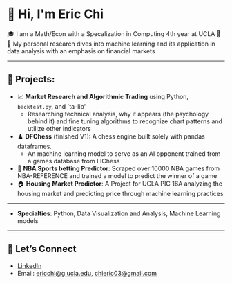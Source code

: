 # 👋 Hi, I'm Eric Chi

🎓 I am a Math/Econ with a Specalization in Computing 4th year at UCLA 🐻
🔬 My personal research dives into machine learning and its application in data analysis with an emphasis on financial markets  

---

## 🧠 Projects:
- 📈 **Market Research and Algorithmic Trading** using Python, `backtest.py`, and `ta-lib'
  - Researching technical analysis, why it appears (the psychology behind it) and fine tuning algorithms to recognize chart patterns and utilize other indicators
- ♟️ **DFChess** (finished V1): A chess engine built solely with pandas dataframes.
  - An machine learning model to serve as an AI opponent trained from a games database from LIChess
- 🏀 **NBA Sports betting Predictor**: Scraped over 10000 NBA games from NBA-REFERENCE and trained a model to predict the winner of a game
- 🏠 **Housing Market Predictor**: A Project for UCLA PIC 16A analyzing the housing market and predicting price through machine learning practices


---

- **Specialties**: Python, Data Visualization and Analysis, Machine Learning models

---


## 🌱 Let’s Connect
- [LinkedIn](https://www.linkedin.com/in/chieric03/)  
- Email: ericchi@g.ucla.edu, chieric03@gmail.com  

